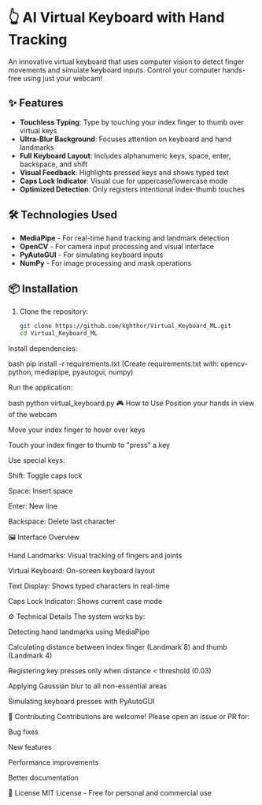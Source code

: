# 👆 AI Virtual Keyboard with Hand Tracking

An innovative virtual keyboard that uses computer vision to detect finger movements and simulate keyboard inputs. Control your computer hands-free using just your webcam!

## ✨ Features

- **Touchless Typing**: Type by touching your index finger to thumb over virtual keys
- **Ultra-Blur Background**: Focuses attention on keyboard and hand landmarks
- **Full Keyboard Layout**: Includes alphanumeric keys, space, enter, backspace, and shift
- **Visual Feedback**: Highlights pressed keys and shows typed text
- **Caps Lock Indicator**: Visual cue for uppercase/lowercase mode
- **Optimized Detection**: Only registers intentional index-thumb touches

## 🛠️ Technologies Used

- **MediaPipe** - For real-time hand tracking and landmark detection
- **OpenCV** - For camera input processing and visual interface
- **PyAutoGUI** - For simulating keyboard inputs
- **NumPy** - For image processing and mask operations

## 📦 Installation

1. Clone the repository:
   ```bash
   git clone https://github.com/kghthor/Virtual_Keyboard_ML.git
   cd Virtual_Keyboard_ML
Install dependencies:

bash
pip install -r requirements.txt
(Create requirements.txt with: opencv-python, mediapipe, pyautogui, numpy)

Run the application:

bash
python virtual_keyboard.py
🎮 How to Use
Position your hands in view of the webcam

Move your index finger to hover over keys

Touch your index finger to thumb to "press" a key

Use special keys:

Shift: Toggle caps lock

Space: Insert space

Enter: New line

Backspace: Delete last character

🖼️ Interface Overview


Hand Landmarks: Visual tracking of fingers and joints

Virtual Keyboard: On-screen keyboard layout

Text Display: Shows typed characters in real-time

Caps Lock Indicator: Shows current case mode

⚙️ Technical Details
The system works by:

Detecting hand landmarks using MediaPipe

Calculating distance between index finger (Landmark 8) and thumb (Landmark 4)

Registering key presses only when distance < threshold (0.03)

Applying Gaussian blur to all non-essential areas

Simulating keyboard presses with PyAutoGUI

🤝 Contributing
Contributions are welcome! Please open an issue or PR for:

Bug fixes

New features

Performance improvements

Better documentation

📜 License
MIT License - Free for personal and commercial use
